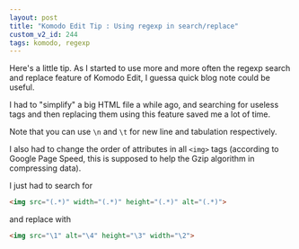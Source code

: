 ```yaml
---
layout: post
title: "Komodo Edit Tip : Using regexp in search/replace"
custom_v2_id: 244
tags: komodo, regexp
---
```


Here's a little tip. As I started to use more and more often the regexp search
and replace feature of Komodo Edit, I guessa quick blog note could be useful.

I had to "simplify" a big HTML file a while ago, and searching for useless
tags and then replacing them using this feature saved me a lot of time.

Note that you can use `\n` and `\t` for new line and tabulation respectively.

I also had to change the order of attributes in all `<img>` tags (according to
Google Page Speed, this is supposed to help the Gzip algorithm in compressing
data).

I just had to search for


```html
<img src="(.*)" width="(.*)" height="(.*)" alt="(.*)">
```
and replace with

```html
<img src="\1" alt="\4" height="\3" width="\2">

```